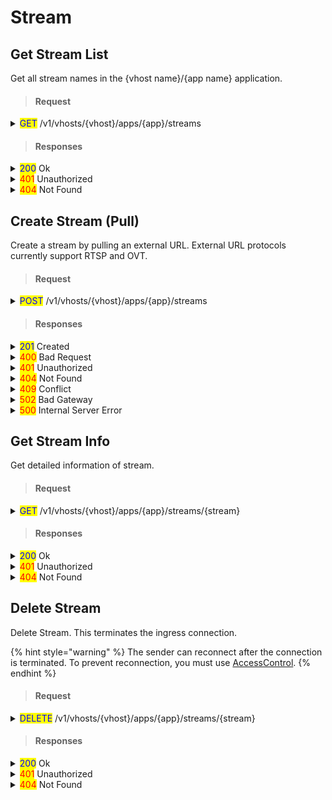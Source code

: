 # Stream

## Get Stream List

Get all stream names in the {vhost name}/{app name} application.

> #### Request

<details>

<summary><mark style="color:blue;">GET</mark> /v1/vhosts/{vhost}/apps/{app}/streams</summary>

**Header**

```http
Authorization: Basic {credentials}

# Authorization
    Credentials for HTTP Basic Authentication created with <AccessToken>
```

</details>

> #### Responses

<details>

<summary><mark style="color:blue;">200</mark> Ok</summary>

The request has succeeded

**Header**

```
Content-Type: application/json
```

**Body**

```json
{
	"statusCode": 200,
	"message": "OK",
	"response": [
		"stream",
		"stream2"
	]
}

# statusCode
	Same as HTTP Status Code
# message
	A human-readable description of the response code
# response
	Json array containing a list of stream names
```

</details>

<details>

<summary><mark style="color:red;">401</mark> Unauthorized</summary>

Authentication required

**Header**

```http
WWW-Authenticate: Basic realm=”OvenMediaEngine”
```

**Body**

```json
{
    "message": "[HTTP] Authorization header is required to call API (401)",
    "statusCode": 401
}
```

</details>

<details>

<summary><mark style="color:red;">404</mark> Not Found</summary>

The given vhost name or app name could not be found.

**Header**

```json
Content-Type: application/json
```

**Body**

```json
{
    "statusCode": 404,
    "message": "Could not find the application: [default/non-exists] (404)"
}
```

</details>

## Create Stream (Pull)

Create a stream by pulling an external URL. External URL protocols currently support RTSP and OVT.

> #### Request

<details>

<summary><mark style="color:blue;">POST</mark> /v1/vhosts/{vhost}/apps/{app}/streams</summary>

**Header**

```http
Authorization: Basic {credentials}
Content-Type: application/json

# Authorization
    Credentials for HTTP Basic Authentication created with <AccessToken>
```

**Body**

```json
{
	"name": "new_stream_name",
	"urls": [
		"rtsp://192.168.0.160:553/app/stream",
		"url to pull the stream from - support OVT/RTSP",
		"Only urls with the same scheme can be sent as a group."
  	],
  	"properties":{
		"persistent": false,
		"noInputFailoverTimeoutMs": 3000,
		"unusedStreamDeletionTimeoutMs": 60000,
  	}
}

# name (required)
	Stream name to create
# urls (required)
	A list of URLs to pull streams from, in Json array format. 
	All URLs must have the same scheme.
# properties (optional)
	## persistent
		Created as a persistent stream, not deleted until DELETE
	## noInputFailoverTimeoutMs
		If no data is input during this period, the stream is deleted, 
		but ignored if persistent is true
	## unusedStreamDeletionTimeoutMs
		If no data is output during this period (if there is no viewer), 
		the stream is deleted, but ignored if persistent is true 
```

</details>

> #### Responses

<details>

<summary><mark style="color:blue;">201</mark> Created</summary>

A stream has been created.

**Header**

```http
Content-Type: application/json
```

**Body**

```json
{
    "message": "Created",
    "statusCode": 201
}

# statusCode
    Same as HTTP Status Code
# message
    A human-readable description of the response code
```

</details>

<details>

<summary><mark style="color:red;">400</mark> Bad Request</summary>

Invalid request. Body is not a Json Object or does not have a required value

</details>

<details>

<summary><mark style="color:red;">401</mark> Unauthorized</summary>

Authentication required

**Header**

```http
WWW-Authenticate: Basic realm=”OvenMediaEngine”
```

**Body**

```json
{
    "message": "[HTTP] Authorization header is required to call API (401)",
    "statusCode": 401
}
```

</details>

<details>

<summary><mark style="color:red;">404</mark> Not Found</summary>

The given vhost name or app name could not be found.

**Body**

```json
{
    "statusCode": 404,
    "message": "Could not find the application: [default/non-exists] (404)"
}
```

</details>

<details>

<summary><mark style="color:red;">409</mark> Conflict</summary>

A stream with the same name already exists

</details>

<details>

<summary><mark style="color:red;">502</mark> Bad Gateway</summary>

Failed to pull provided URL

</details>

<details>

<summary><mark style="color:red;">500</mark> Internal Server Error</summary>

Unknown error

</details>

## Get Stream Info

Get detailed information of stream.

> #### Request

<details>

<summary><mark style="color:blue;">GET</mark> /v1/vhosts/{vhost}/apps/{app}/streams/{stream}</summary>

**Header**

```http
Authorization: Basic {credentials}

# Authorization
    Credentials for HTTP Basic Authentication created with <AccessToken>
```

</details>

> #### Responses

<details>

<summary><mark style="color:blue;">200</mark> Ok</summary>

The request has succeeded

**Header**

```
Content-Type: application/json
```

**Body**

```json
{
	"statusCode": 200,
	"message": "OK",
	"response": {
		"input": {
			"createdTime": "2021-01-11T03:45:21.879+09:00",
			"sourceType": "Rtmp",
			"tracks": [
			{
				"id": 0,
				"type": "Video",
				"video": {
					"bitrate": "2500000",
					"bypass": false,
					"codec": "H264",
					"framerate": 30.0,
					"hasBframes": false,
					"keyFrameInterval": 30,
					"height": 720,
					"width": 1280
				}
			},
			{
				"id": 1,				
				"audio": {
					"bitrate": "128000",
					"bypass": false,
					"channel": 2,
					"codec": "AAC",
					"samplerate": 48000
				},
				"type": "Audio"
			}
			]
		},
		"name": "stream",
		"outputs": [
		{
			"name": "stream",
			"tracks": [
			{
				"id": 0,
				"type": "Video",
				"video": {
					"bypass": true
				}
			},
			{
				"id": 1,					
				"audio": {
					"bypass": true
				},
				"type": "Audio"
			},
			{
				"id": 2,					
				"audio": {
					"bitrate": "128000",
					"bypass": false,
					"channel": 2,
					"codec": "OPUS",
					"samplerate": 48000
				},
				"type": "Audio"
			}
			]
		}
	]
	}
}


# statusCode
	Same as HTTP Status Code
# message
	A human-readable description of the response code
# response
	Details of the stream
```

{% code title="Note" overflow="wrap" lineNumbers="true" %}
```
keyFrameInterval is GOP size
```
{% endcode %}

</details>

<details>

<summary><mark style="color:red;">401</mark> Unauthorized</summary>

Authentication required

**Header**

```http
WWW-Authenticate: Basic realm=”OvenMediaEngine”
```

**Body**

```json
{
    "message": "[HTTP] Authorization header is required to call API (401)",
    "statusCode": 401
}
```

</details>

<details>

<summary><mark style="color:red;">404</mark> Not Found</summary>

The given vhost name or app name could not be found.

**Header**

```json
Content-Type: application/json
```

**Body**

```json
{
    "statusCode": 404,
    "message": "Could not find the application or stream (404)"
}
```

</details>

## Delete Stream

Delete Stream. This terminates the ingress connection.

{% hint style="warning" %}
The sender can reconnect after the connection is terminated. To prevent reconnection, you must use [AccessControl](../../../../../access-control/).
{% endhint %}

> #### Request

<details>

<summary><mark style="color:blue;">DELETE</mark> /v1/vhosts/{vhost}/apps/{app}/streams/{stream}</summary>

**Header**

```http
Authorization: Basic {credentials}

# Authorization
    Credentials for HTTP Basic Authentication created with <AccessToken>
```

</details>

> #### Responses

<details>

<summary><mark style="color:blue;">200</mark> Ok</summary>

The request has succeeded

**Header**

```
Content-Type: application/json
```

**Body**

```json
{
	"statusCode": 200,
	"message": "OK",
}


# statusCode
	Same as HTTP Status Code
# message
	A human-readable description of the response code
```

</details>

<details>

<summary><mark style="color:red;">401</mark> Unauthorized</summary>

Authentication required

**Header**

```http
WWW-Authenticate: Basic realm=”OvenMediaEngine”
```

**Body**

```json
{
    "message": "[HTTP] Authorization header is required to call API (401)",
    "statusCode": 401
}
```

</details>

<details>

<summary><mark style="color:red;">404</mark> Not Found</summary>

The given vhost name or app name could not be found.

**Header**

```json
Content-Type: application/json
```

**Body**

```json
{
    "message": "[HTTP] Could not find the stream: [default/#default#app/stream] (404)",
    "statusCode": 404
}
```

</details>
